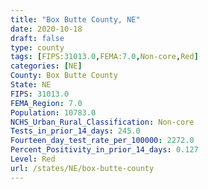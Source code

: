 ```yaml
---
title: "Box Butte County, NE"
date: 2020-10-18
draft: false
type: county
tags: [FIPS:31013.0,FEMA:7.0,Non-core,Red]
categories: [NE]
County: Box Butte County
State: NE
FIPS: 31013.0
FEMA_Region: 7.0
Population: 10783.0
NCHS_Urban_Rural_Classification: Non-core
Tests_in_prior_14_days: 245.0
Fourteen_day_test_rate_per_100000: 2272.0
Percent_Positivity_in_prior_14_days: 0.127
Level: Red
url: /states/NE/box-butte-county
---
```



